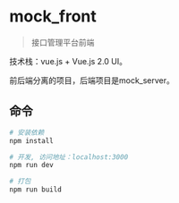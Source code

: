 # mock_front

> 接口管理平台前端

技术栈：vue.js + Vue.js 2.0 UI。

前后端分离的项目，后端项目是mock_server。

## 命令

```bash
# 安装依赖
npm install

# 开发, 访问地址：localhost:3000
npm run dev

# 打包
npm run build

```


